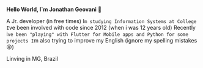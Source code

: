 **Hello World, I`m Jonathan Geovani** 👋


A Jr. developer (in free times)
I`m studying Information Systems at College
I`ve been involved with code since 2012 (when i was 12 years old)
Recently i`ve been "playing" with Flutter for Mobile apps and Python for some projects
I`m also trying to improve my English (ignore my spelling mistakes 😜)

Linving in MG, Brazil
